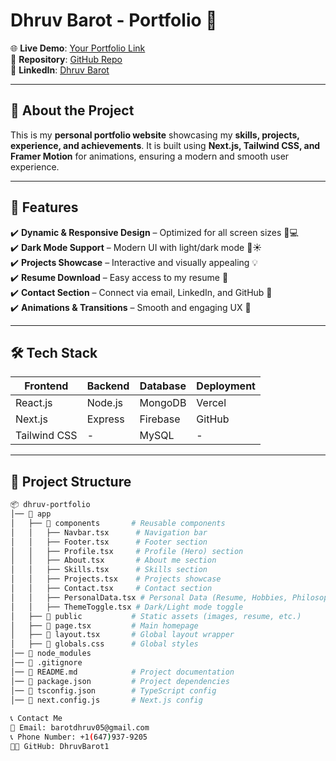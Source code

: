 # **Dhruv Barot - Portfolio** 🚀  

🌐 **Live Demo**: [Your Portfolio Link](https://dhruv-portfolio-68t7.vercel.app/)  
📂 **Repository**: [GitHub Repo](https://github.com/Dhruvbarot1/Dhruv-Portfolio)  
💼 **LinkedIn**: [Dhruv Barot](https://www.linkedin.com/in/dhruv-barot-b070a2266/)

---

## 📌 **About the Project**
This is my **personal portfolio website** showcasing my **skills, projects, experience, and achievements**. It is built using **Next.js, Tailwind CSS, and Framer Motion** for animations, ensuring a modern and smooth user experience.

---

## 🚀 **Features**
✔️ **Dynamic & Responsive Design** – Optimized for all screen sizes 📱💻  
✔️ **Dark Mode Support** – Modern UI with light/dark mode 🌙☀️  
✔️ **Projects Showcase** – Interactive and visually appealing 💡  
✔️ **Resume Download** – Easy access to my resume 📄  
✔️ **Contact Section** – Connect via email, LinkedIn, and GitHub 🔗  
✔️ **Animations & Transitions** – Smooth and engaging UX 🎨  

---

## 🛠 **Tech Stack**
| Frontend  | Backend | Database | Deployment |
|-----------|---------|----------|------------|
| React.js  | Node.js | MongoDB  | Vercel     |
| Next.js   | Express | Firebase | GitHub     |
| Tailwind CSS |    -    | MySQL    | -          |

---

## 📁 **Project Structure**
```sh
📦 dhruv-portfolio
│── 📂 app
│   ├── 📂 components       # Reusable components
│   │   ├── Navbar.tsx      # Navigation bar
│   │   ├── Footer.tsx      # Footer section
│   │   ├── Profile.tsx     # Profile (Hero) section
│   │   ├── About.tsx       # About me section
│   │   ├── Skills.tsx      # Skills section
│   │   ├── Projects.tsx    # Projects showcase
│   │   ├── Contact.tsx     # Contact section
│   │   ├── PersonalData.tsx # Personal Data (Resume, Hobbies, Philosophy)
│   │   ├── ThemeToggle.tsx # Dark/Light mode toggle
│   ├── 📂 public           # Static assets (images, resume, etc.)
│   ├── 📜 page.tsx         # Main homepage
│   ├── 📜 layout.tsx       # Global layout wrapper
│   ├── 📜 globals.css      # Global styles
│── 📂 node_modules
│── 📜 .gitignore
│── 📜 README.md            # Project documentation
│── 📜 package.json         # Project dependencies
│── 📜 tsconfig.json        # TypeScript config
│── 📜 next.config.js       # Next.js config
 
📞 Contact Me
📧 Email: barotdhruv05@gmail.com
📞 Phone Number: +1(647)937-9205
👨‍💻 GitHub: DhruvBarot1

